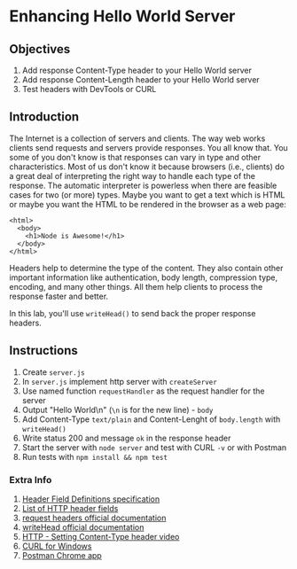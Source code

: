 # Enhancing Hello World Server

## Objectives

1. Add response Content-Type header to your Hello World server
1. Add response Content-Length header to your Hello World server
1. Test headers with DevTools or CURL

## Introduction

The Internet is a collection of servers and clients. The way web works clients send requests and servers provide responses. You all know that. You some of you don't know is that responses can vary in type and other characteristics. Most of us don't know it because browsers (i.e., clients) do a great deal of interpreting the right way to handle each type of the response. The automatic interpreter is powerless when there are feasible cases for two (or more) types. Maybe you want to get a text which is HTML or maybe you want the HTML to be rendered in the browser as a web page:

```
<html>
  <body>
    <h1>Node is Awesome!</h1>
  </body>
</html>
```

Headers help to determine the type of the content. They also contain other important information like authentication, body length, compression type, encoding, and many other things. All them help clients to process the response faster and better.

In this lab, you'll use `writeHead()` to send back the proper response headers.

## Instructions

1. Create `server.js`
1. In `server.js` implement http server with `createServer`
1. Use named function `requestHandler` as the request handler for the server
1. Output "Hello World\n" (`\n` is for the new line) - `body`
1. Add Content-Type `text/plain` and Content-Lenght of `body.length` with `writeHead()`
1. Write status 200 and message `ok` in the response header
1. Start the server with `node server` and test with CURL `-v` or with Postman
1. Run tests with `npm install && npm test`



### Extra Info

1. [Header Field Definitions specification](https://www.w3.org/Protocols/rfc2616/rfc2616-sec14.html)
2. [List of HTTP header fields](https://en.wikipedia.org/wiki/List_of_HTTP_header_fields)
1. [request headers official documentation](https://nodejs.org/api/http.html#http_message_headers)
1. [writeHead official documentation](https://nodejs.org/api/http.html#http_response_writehead_statuscode_statusmessage_headers)
2. [HTTP - Setting Content-Type header video](https://www.youtube.com/watch?v=P6MHXU2Vu1s)
3. [CURL for Windows](http://www.confusedbycode.com/curl)
3. [Postman Chrome app](http://www.getpostman.com)